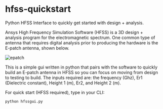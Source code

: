 # hfss-quickstart
Python HFSS Interface to quickly get started with design + analysis. 

Ansys High Frequency Simulation Software (HFSS) is a 3D design + analysis program for the electromagnetic spectrum. One common type of antenna that requires digital analysis prior to producing the hardware is the E-patch antenna, shown below. 

![epatch](https://user-images.githubusercontent.com/30867190/165522180-15c2fc7a-e2e5-4033-a3cd-3df839d8a16e.png)

This is a simple gui written in python that pairs with the software to quickly build an E-patch antenna in HFSS so you can focus on moving from design to testing to build. The inputs required are: the frequency (Ghz), Er1 (Dielectric constant), Height 1 (m), Er2, and Height 2 (m).

For quick start (HFSS required), type in your CLI:

```
python hfssgui.py
```

